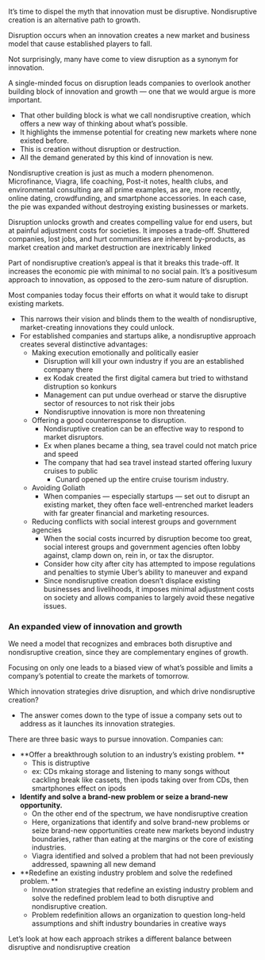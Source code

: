 It’s time to dispel the myth that innovation must be disruptive. Nondisruptive creation is an alternative path to growth.

Disruption occurs when an innovation creates a new market and business model that cause established players to fall.

Not surprisingly, many have come to view disruption as a synonym for innovation.


A single-minded focus on disruption leads companies to overlook another building block of innovation and growth — one that we would argue is more important.
- That other building block is what we call nondisruptive creation, which offers a new way of thinking about what’s possible.
- It highlights the immense potential for creating new markets where none existed before. 
- This is creation without disruption or destruction. 
- All the demand generated by this kind of innovation is new.

Nondisruptive creation is just as much a modern phenomenon. Microfinance, Viagra, life coaching, Post-it notes, health clubs, and environmental consulting are all prime examples, as are, more recently, online dating, crowdfunding, and smartphone accessories. In each case, the pie was expanded without destroying existing businesses or markets.


Disruption unlocks growth and creates compelling value for end users, but at painful adjustment costs for societies. It imposes a trade-off. Shuttered companies, lost jobs, and hurt communities are inherent by-products, as market creation and market destruction are inextricably linked

Part of nondisruptive creation’s appeal is that it breaks this trade-off. It increases the economic pie with minimal to no social pain. It’s a positivesum approach to innovation, as opposed to the zero-sum nature of disruption.


Most companies today focus their efforts on what it would take to disrupt existing markets. 
- This narrows their vision and blinds them to the wealth of nondisruptive, market-creating innovations they could unlock. 
- For established companies and startups alike, a nondisruptive approach creates several distinctive advantages:
	- Making execution emotionally and politically easier
		- Disruption will kill your own industry if you are an established company there
		- ex Kodak created the first digital camera but tried to withstand distruption so konkurs
		- Management can put undue overhead or starve the disruptive sector of resources to not risk their jobs
		- Nondisruptive innovation is more non threatening
	- Offering a good counterresponse to disruption.
		- Nondisruptive creation can be an effective way to respond to market disruptors.
		- Ex when planes became a thing, sea travel could not match price and speed
		- The company that had sea travel instead started offering luxury cruises to public
			- Cunard opened up the entire cruise tourism industry.
	- Avoiding Goliath
		- When companies — especially startups — set out to disrupt an existing market, they often face well-entrenched market leaders with far greater financial and marketing resources.
	- Reducing conflicts with social interest groups and government agencies
		- When the social costs incurred by disruption become too great, social interest groups and government agencies often lobby against, clamp down on, rein in, or tax the disruptor. 
		- Consider how city after city has attempted to impose regulations and penalties to stymie Uber’s ability to maneuver and expand
		- Since nondisruptive creation doesn’t displace existing businesses and livelihoods, it imposes minimal adjustment costs on society and allows companies to largely avoid these negative issues.

### An expanded view of innovation and growth

We need a model that recognizes and embraces both disruptive and nondisruptive creation, since they are complementary engines of growth. 

Focusing on only one leads to a biased view of what’s possible and limits a company’s potential to create the markets of tomorrow.

Which innovation strategies drive disruption, and which drive nondisruptive creation? 
- The answer comes down to the type of issue a company sets out to address as it launches its innovation strategies.

There are three basic ways to pursue innovation. Companies can: 
- **Offer a breakthrough solution to an industry’s existing problem. **
	- This is distruptive
	- ex: CDs mkaing storage and listening to many songs without cackling break like cassets, then ipods taking over from CDs, then smartphones effect on ipods
- **Identify and solve a brand-new problem or seize a brand-new opportunity.**
	- On the other end of the spectrum, we have nondisruptive creation
	- Here, organizations that identify and solve brand-new problems or seize brand-new opportunities create new markets beyond industry boundaries, rather than eating at the margins or the core of existing industries.
	- Viagra identified and solved a problem that had not been previously addressed, spawning all new demand
- **Redefine an existing industry problem and solve the redefined problem. **
	- Innovation strategies that redefine an existing industry problem and solve the redefined problem lead to both disruptive and nondisruptive creation. 
	- Problem redefinition allows an organization to question long-held assumptions and shift industry boundaries in creative ways

Let’s look at how each approach strikes a different balance between disruptive and nondisruptive creation